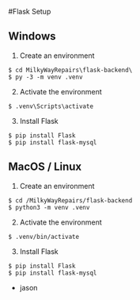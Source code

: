 #Flask Setup

## Windows
1) Create an environment
 ```
$ cd MilkyWayRepairs\flask-backend\
$ py -3 -m venv .venv
 ```
2) Activate the environment
 ```
$ .venv\Scripts\activate
 ```

3) Install Flask
 ```
$ pip install Flask
$ pip install flask-mysql
 ```

## MacOS / Linux

1) Create an environment
 ```
$ cd /MilkyWayRepairs/flask-backend
$ python3 -m venv .venv
 ```
2) Activate the environment
 ```
$ .venv/bin/activate
 ```

3) Install Flask
 ```
$ pip install Flask
$ pip install flask-mysql
 ```

- jason